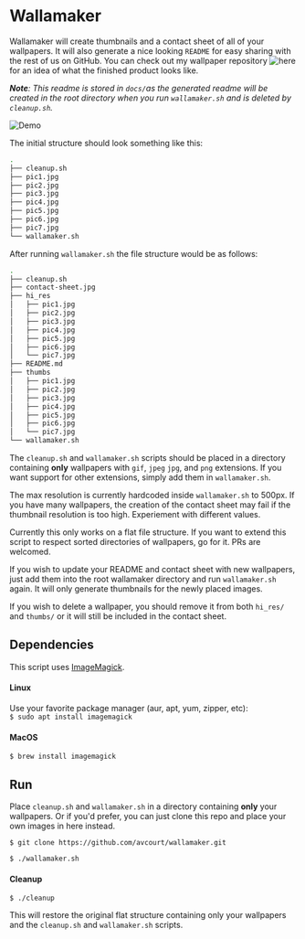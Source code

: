 # Wallamaker


Wallamaker will create thumbnails and a contact sheet of all of your wallpapers. It will also generate a nice looking `README` for easy sharing with the rest of us on GitHub. You can check out my wallpaper repository ![here](https://github.com/avcourt/wallpapers) for an idea of what the finished product looks like.

***Note**: This readme is stored in `docs/`as the generated readme will be created in the root directory when you run `wallamaker.sh` and is deleted by `cleanup.sh`.*

![Demo](../docs/demo.gif)

The initial structure should look something like this:

```bash
.
├── cleanup.sh
├── pic1.jpg
├── pic2.jpg
├── pic3.jpg
├── pic4.jpg
├── pic5.jpg
├── pic6.jpg
├── pic7.jpg
└── wallamaker.sh
```

After running `wallamaker.sh` the file structure would be as follows:

```bash
.
├── cleanup.sh
├── contact-sheet.jpg
├── hi_res
│   ├── pic1.jpg
│   ├── pic2.jpg
│   ├── pic3.jpg
│   ├── pic4.jpg
│   ├── pic5.jpg
│   ├── pic6.jpg
│   └── pic7.jpg
├── README.md
├── thumbs
│   ├── pic1.jpg
│   ├── pic2.jpg
│   ├── pic3.jpg
│   ├── pic4.jpg
│   ├── pic5.jpg
│   ├── pic6.jpg
│   └── pic7.jpg
└── wallamaker.sh
```

The `cleanup.sh` and `wallamaker.sh` scripts should be placed in a directory containing **only** wallpapers with `gif`, `jpeg` `jpg`, and `png` extensions. If you want support for other extensions, simply add them in `wallamaker.sh`.

The max resolution is currently hardcoded inside `wallamaker.sh` to 500px. If you have many wallpapers, the creation of the contact sheet may fail if the thumbnail resolution is too high. Experiement with different values.

Currently this only works on a flat file structure.
If you want to extend this script to respect sorted directories of wallpapers, go for it. PRs are welcomed.

If you wish to update your README and contact sheet with new wallpapers, just add them into the root wallamaker directory and run `wallamaker.sh` again. It will only generate thumbnails for the newly placed images. 

If you wish to delete a wallpaper, you should remove it from both `hi_res/` and `thumbs/` or it will still be included in the contact sheet.

## Dependencies
This script uses [ImageMagick](https://imagemagick.org/index.php).

#### Linux
Use your favorite package manager (aur, apt, yum, zipper, etc):  
`$ sudo apt install imagemagick`

#### MacOS
`$ brew install imagemagick`

## Run
Place `cleanup.sh` and `wallamaker.sh` in a directory containing **only** your wallpapers. Or if you'd prefer, you can just clone this repo and place your own images in here instead.

`$ git clone https://github.com/avcourt/wallamaker.git`

`$ ./wallamaker.sh`

#### Cleanup
`$ ./cleanup`

This will restore the original flat structure containing only your wallpapers and the `cleanup.sh` and `wallamaker.sh` scripts.
